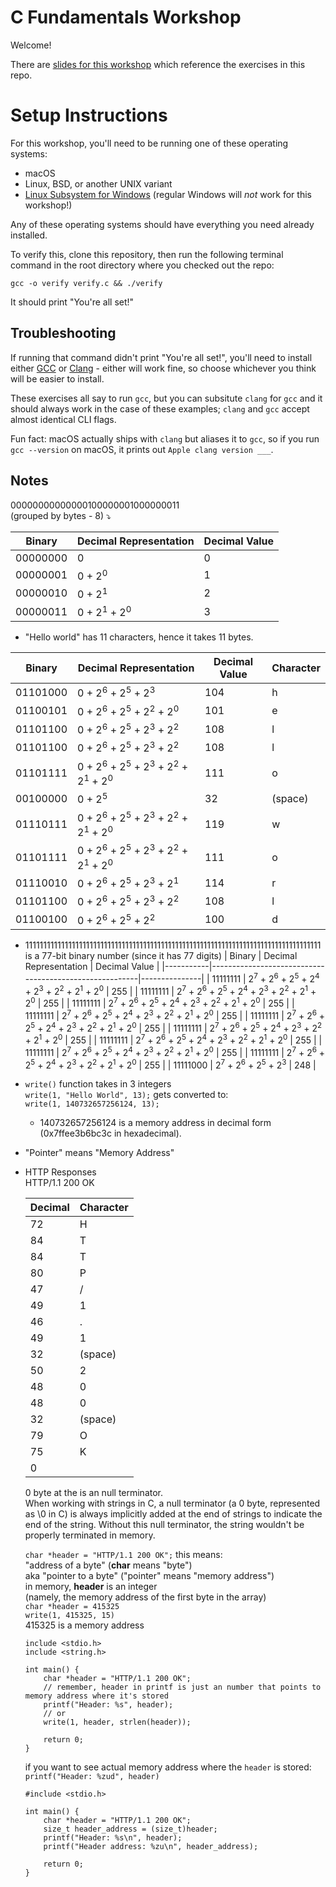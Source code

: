 # C Fundamentals Workshop

Welcome!

There are [slides for this workshop](https://docs.google.com/presentation/d/1CGtDVSazrJHI52OnwwJXgogQEHs63lrasfQWJvmcYM0/edit?usp=sharing) which reference the exercises in this repo.

# Setup Instructions

For this workshop, you'll need to be running one of these operating systems:

- macOS
- Linux, BSD, or another UNIX variant
- [Linux Subsystem for Windows](https://learn.microsoft.com/en-us/windows/wsl/install) (regular Windows will _not_ work for this workshop!)

Any of these operating systems should have everything you need already installed.

To verify this, clone this repository, then run the following terminal command in the root directory where you checked out the repo:

```
gcc -o verify verify.c && ./verify
```

It should print "You're all set!"

## Troubleshooting

If running that command didn't print "You're all set!", you'll need to install either
[GCC](https://gcc.gnu.org/) or [Clang](https://clang.llvm.org/) -
either will work fine, so choose whichever you think will be
easier to install.

These exercises all say to run `gcc`, but you can subsitute `clang` for `gcc` and
it should always work in the case of these examples; `clang` and `gcc` accept
almost identical CLI flags.

Fun fact: macOS actually ships with `clang` but aliases it to `gcc`, so if you run
`gcc --version` on macOS, it prints out `Apple clang version ___`.

## Notes

00000000000000100000001000000011  
(grouped by bytes - 8) ⤵️

| Binary   | Decimal Representation            | Decimal Value |
| -------- | --------------------------------- | ------------- |
| 00000000 | 0                                 | 0             |
| 00000001 | 0 + 2<sup>0</sup>                 | 1             |
| 00000010 | 0 + 2<sup>1</sup>                 | 2             |
| 00000011 | 0 + 2<sup>1</sup> + 2<sup>0</sup> | 3             |

- "Hello world" has 11 characters, hence it takes 11 bytes.

| Binary   | Decimal Representation                                                                            | Decimal Value | Character |
| -------- | ------------------------------------------------------------------------------------------------- | ------------- | --------- |
| 01101000 | 0 + 2<sup>6</sup> + 2<sup>5</sup> + 2<sup>3</sup>                                                 | 104           | h         |
| 01100101 | 0 + 2<sup>6</sup> + 2<sup>5</sup> + 2<sup>2</sup> + 2<sup>0</sup>                                 | 101           | e         |
| 01101100 | 0 + 2<sup>6</sup> + 2<sup>5</sup> + 2<sup>3</sup> + 2<sup>2</sup>                                 | 108           | l         |
| 01101100 | 0 + 2<sup>6</sup> + 2<sup>5</sup> + 2<sup>3</sup> + 2<sup>2</sup>                                 | 108           | l         |
| 01101111 | 0 + 2<sup>6</sup> + 2<sup>5</sup> + 2<sup>3</sup> + 2<sup>2</sup> + 2<sup>1</sup> + 2<sup>0</sup> | 111           | o         |
| 00100000 | 0 + 2<sup>5</sup>                                                                                 | 32            | (space)   |
| 01110111 | 0 + 2<sup>6</sup> + 2<sup>5</sup> + 2<sup>3</sup> + 2<sup>2</sup> + 2<sup>1</sup> + 2<sup>0</sup> | 119           | w         |
| 01101111 | 0 + 2<sup>6</sup> + 2<sup>5</sup> + 2<sup>3</sup> + 2<sup>2</sup> + 2<sup>1</sup> + 2<sup>0</sup> | 111           | o         |
| 01110010 | 0 + 2<sup>6</sup> + 2<sup>5</sup> + 2<sup>3</sup> + 2<sup>1</sup>                                 | 114           | r         |
| 01101100 | 0 + 2<sup>6</sup> + 2<sup>5</sup> + 2<sup>3</sup> + 2<sup>2</sup>                                 | 108           | l         |
| 01100100 | 0 + 2<sup>6</sup> + 2<sup>5</sup> + 2<sup>2</sup>                                                 | 100           | d         |

- 11111111111111111111111111111111111111111111111111111111111111111111111111111111111 is a 77-bit binary number (since it has 77 digits)
  | Binary | Decimal Representation | Decimal Value |
  |-----------|--------------------------------------------------------|---------------|
  | 11111111 | 2<sup>7</sup> + 2<sup>6</sup> + 2<sup>5</sup> + 2<sup>4</sup> + 2<sup>3</sup> + 2<sup>2</sup> + 2<sup>1</sup> + 2<sup>0</sup> | 255 |
  | 11111111 | 2<sup>7</sup> + 2<sup>6</sup> + 2<sup>5</sup> + 2<sup>4</sup> + 2<sup>3</sup> + 2<sup>2</sup> + 2<sup>1</sup> + 2<sup>0</sup> | 255 |
  | 11111111 | 2<sup>7</sup> + 2<sup>6</sup> + 2<sup>5</sup> + 2<sup>4</sup> + 2<sup>3</sup> + 2<sup>2</sup> + 2<sup>1</sup> + 2<sup>0</sup> | 255 |
  | 11111111 | 2<sup>7</sup> + 2<sup>6</sup> + 2<sup>5</sup> + 2<sup>4</sup> + 2<sup>3</sup> + 2<sup>2</sup> + 2<sup>1</sup> + 2<sup>0</sup> | 255 |
  | 11111111 | 2<sup>7</sup> + 2<sup>6</sup> + 2<sup>5</sup> + 2<sup>4</sup> + 2<sup>3</sup> + 2<sup>2</sup> + 2<sup>1</sup> + 2<sup>0</sup> | 255 |
  | 11111111 | 2<sup>7</sup> + 2<sup>6</sup> + 2<sup>5</sup> + 2<sup>4</sup> + 2<sup>3</sup> + 2<sup>2</sup> + 2<sup>1</sup> + 2<sup>0</sup> | 255 |
  | 11111111 | 2<sup>7</sup> + 2<sup>6</sup> + 2<sup>5</sup> + 2<sup>4</sup> + 2<sup>3</sup> + 2<sup>2</sup> + 2<sup>1</sup> + 2<sup>0</sup> | 255 |
  | 11111111 | 2<sup>7</sup> + 2<sup>6</sup> + 2<sup>5</sup> + 2<sup>4</sup> + 2<sup>3</sup> + 2<sup>2</sup> + 2<sup>1</sup> + 2<sup>0</sup> | 255 |
  | 11111111 | 2<sup>7</sup> + 2<sup>6</sup> + 2<sup>5</sup> + 2<sup>4</sup> + 2<sup>3</sup> + 2<sup>2</sup> + 2<sup>1</sup> + 2<sup>0</sup> | 255 |
  | 11111000 | 2<sup>7</sup> + 2<sup>6</sup> + 2<sup>5</sup> + 2<sup>3</sup> | 248 |

- `write()` function takes in 3 integers  
  `write(1, "Hello World", 13);` gets converted to:  
  `write(1, 140732657256124, 13);`

  - 140732657256124 is a memory address in decimal form (0x7ffee3b6bc3c in hexadecimal).

- "Pointer" means "Memory Address"
- HTTP Responses  
   HTTP/1.1 200 OK
   <!doctype html></html>

  | Decimal | Character |
  | ------- | --------- |
  | 72      | H         |
  | 84      | T         |
  | 84      | T         |
  | 80      | P         |
  | 47      | /         |
  | 49      | 1         |
  | 46      | .         |
  | 49      | 1         |
  | 32      | (space)   |
  | 50      | 2         |
  | 48      | 0         |
  | 48      | 0         |
  | 32      | (space)   |
  | 79      | O         |
  | 75      | K         |
  | 0       |           |

  0 byte at the is an null terminator.  
   When working with strings in C, a null terminator (a 0 byte, represented as \0 in C) is always implicitly added at the end of strings to indicate the end of the string. Without this null terminator, the string wouldn't be properly terminated in memory.

  `char *header = "HTTP/1.1 200 OK";` this means:  
   "address of a byte" (**char** means "byte")  
   aka "pointer to a byte" ("pointer" means "memory address")  
   in memory, **header** is an integer  
   (namely, the memory address of the first byte in the array)  
   `char *header = 415325`  
   `write(1, 415325, 15)`  
   415325 is a memory address

  ```
  include <stdio.h>
  include <string.h>

  int main() {
      char *header = "HTTP/1.1 200 OK";
      // remember, header in printf is just an number that points to memory address where it's stored
      printf("Header: %s", header);
      // or
      write(1, header, strlen(header));

      return 0;
  }
  ```

  if you want to see actual memory address where the `header` is stored:  
   `printf("Header: %zud", header)`

  ```
  #include <stdio.h>

  int main() {
      char *header = "HTTP/1.1 200 OK";
      size_t header_address = (size_t)header;
      printf("Header: %s\n", header);
      printf("Header address: %zu\n", header_address);

      return 0;
  }
  ```

